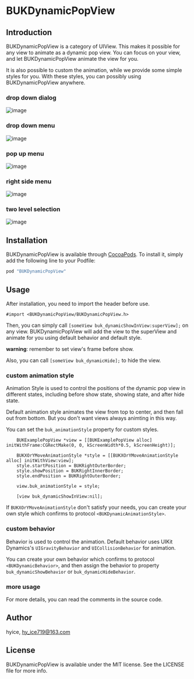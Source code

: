 # BUKDynamicPopView

## Introduction

BUKDynamicPopView is a category of UIView. This makes it possible for any view to animate as a dynamic pop view. You can focus on your view, and let BUKDynamicPopView animate the view for you.

It is also possible to custom the animation, while we provide some simple styles for you. With these styles,
you can possibly using BUKDynamicPopView anywhere.

### drop down dialog

![image](SceenShots/DropDownDialog.gif)

### drop down menu

![image](SceenShots/DropDownMenu.gif)

### pop up menu

![image](SceenShots/PopUpMenu.gif)

### right side menu

![image](SceenShots/RightSideMenu.gif)

### two level selection

![image](SceenShots/TwoLevelSelection.gif)

## Installation

BUKDynamicPopView is available through [CocoaPods](http://cocoapods.org). To install
it, simply add the following line to your Podfile:

```ruby
pod "BUKDynamicPopView"
```
## Usage

After installation, you need to import the header before
use.

```objc
#import <BUKDynamicPopView/BUKDynamicPopView.h>
```

Then, you can simply call `[someView buk_dynamicShowInView:superView];` on any view. BUKDynamicPopView will add the view to the superView and animate for you using default behavior and default style.

**warning**: remember to set view's frame before show.

Also, you can call `[someView buk_dynamicHide];` to hide the view.

### custom animation style

Animation Style is used to control the positions of the dynamic pop view in different states, including before show state, showing state, and after hide state.

Default animation style animates the view from top to center, and then fall out from bottom. But you don't want views always animting in this way.

You can set the `buk_animationStyle` property for custom styles.

```objc
    BUKExamplePopView *view = [[BUKExamplePopView alloc] initWithFrame:CGRectMake(0, 0, kScreenWidth*0.5, kScreenHeight)];    
    
    BUKXOrYMoveAnimationStyle *style = [[BUKXOrYMoveAnimationStyle alloc] initWithView:view];
    style.startPosition = BUKRightOuterBorder;
    style.showPosition = BUKRightInnerBorder;
    style.endPosition = BUKRightOuterBorder;
    
    view.buk_animationStyle = style;
    
    [view buk_dynamicShowInView:nil];
```

If `BUKXOrYMoveAnimationStyle` don't satisfy your needs, you can create your own style which confirms to protocol `<BUKDynamicAnimationStyle>`.

### custom behavior

Behavior is used to control the animation. Default behavior uses UIKit Dynamics's `UIGravityBehavior` and `UICollisionBehavior` for animation.

You can create your own behavior which confirms to protocol `<BUKDynamicBehavior>`, and then assign the behavior to property `buk_dynamicShowBehavior` or `buk_dynamicHideBehavior`.

### more usage

For more details, you can read the comments in the source code.

## Author

hyice, hy_ice719@163.com

## License

BUKDynamicPopView is available under the MIT license. See the LICENSE file for more info.
